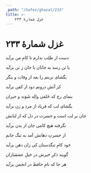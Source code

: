 ```yaml
---
_path: "/hafez/ghazal/233"
title: >-
    غزل شمارهٔ ۲۳۳
---
```

# غزل شمارهٔ ۲۳۳

<div class="b" id="bn1"><div class="m1"><p>دست از طلب ندارم تا کامِ من برآید</p></div>
<div class="m2"><p>یا تن رسد به جانان یا جان ز تن برآید</p></div></div>
<div class="b" id="bn2"><div class="m1"><p>بگشای تربتم را بعد از وفات و بنگر</p></div>
<div class="m2"><p>کز آتش درونم دود از کفن برآید</p></div></div>
<div class="b" id="bn3"><div class="m1"><p>بنمای رخ که خَلقی والِه شَوَند و حیران</p></div>
<div class="m2"><p>بگشای لب که فریاد از مرد و زن برآید</p></div></div>
<div class="b" id="bn4"><div class="m1"><p>جان بر لب است و حسرت در دل که از لبانش</p></div>
<div class="m2"><p>نگرفته هیچ کامی جان از بدن برآید</p></div></div>
<div class="b" id="bn5"><div class="m1"><p>از حسرتِ دهانش آمد به تنگ جانم</p></div>
<div class="m2"><p>خود کامِ تنگدستان کی زان دهن برآید</p></div></div>
<div class="b" id="bn6"><div class="m1"><p>گویند ذکرِ خیرش در خیلِ عشقبازان</p></div>
<div class="m2"><p>هر جا که نامِ حافظ در انجمن برآید</p></div></div>
